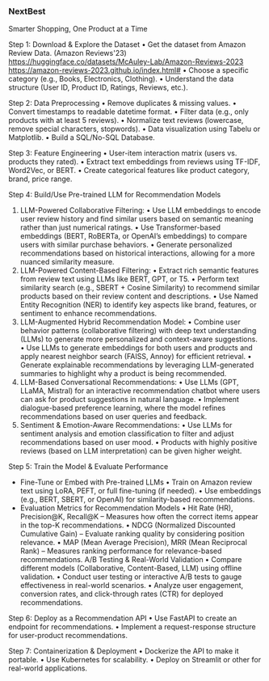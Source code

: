### NextBest
Smarter Shopping, One Product at a Time

Step 1: Download & Explore the Dataset
	• Get the dataset from Amazon Review Data. (Amazon Reviews'23) 
     https://huggingface.co/datasets/McAuley-Lab/Amazon-Reviews-2023
     https://amazon-reviews-2023.github.io/index.html#
	• Choose a specific category (e.g., Books, Electronics, Clothing).
	• Understand the data structure (User ID, Product ID, Ratings, Reviews, etc.).

Step 2: Data Preprocessing
	• Remove duplicates & missing values.
	• Convert timestamps to readable datetime format.
	• Filter data (e.g., only products with at least 5 reviews).
	• Normalize text reviews (lowercase, remove special characters, stopwords).
  • Data visualization using Tabelu or Matplotlib.
  • Build a SQL/No-SQL Database.

Step 3: Feature Engineering
	• User-item interaction matrix (users vs. products they rated).
	• Extract text embeddings from reviews using TF-IDF, Word2Vec, or BERT.
	• Create categorical features like product category, brand, price range.

Step 4: Build/Use Pre-trained LLM for Recommendation Models
1. LLM-Powered Collaborative Filtering:
  • Use LLM embeddings to encode user review history and find similar users based on semantic meaning rather than just numerical ratings.
  • Use Transformer-based embeddings (BERT, RoBERTa, or OpenAI’s embeddings) to compare users with similar purchase behaviors.
  • Generate personalized recommendations based on historical interactions, allowing for a more nuanced similarity measure.
2. LLM-Powered Content-Based Filtering:
  • Extract rich semantic features from review text using LLMs like BERT, GPT, or T5.
  • Perform text similarity search (e.g., SBERT + Cosine Similarity) to recommend similar products based on their review content and descriptions.
  • Use Named Entity Recognition (NER) to identify key aspects like brand, features, or sentiment to enhance recommendations.
3. LLM-Augmented Hybrid Recommendation Model:
  • Combine user behavior patterns (collaborative filtering) with deep text understanding (LLMs) to generate more personalized and context-aware suggestions.
  • Use LLMs to generate embeddings for both users and products and apply nearest neighbor search (FAISS, Annoy) for efficient retrieval.
  • Generate explainable recommendations by leveraging LLM-generated summaries to highlight why a product is being recommended.
4. LLM-Based Conversational Recommendations:
  • Use LLMs (GPT, LLaMA, Mistral) for an interactive recommendation chatbot where users can ask for product suggestions in natural language.
  • Implement dialogue-based preference learning, where the model refines recommendations based on user queries and feedback.
5. Sentiment & Emotion-Aware Recommendations:
  • Use LLMs for sentiment analysis and emotion classification to filter and adjust recommendations based on user mood.
  • Products with highly positive reviews (based on LLM interpretation) can be given higher weight.

Step 5: Train the Model & Evaluate Performance
- Fine-Tune or Embed with Pre-trained LLMs
  • Train on Amazon review text using LoRA, PEFT, or full fine-tuning (if needed).
  • Use embeddings (e.g., BERT, SBERT, or OpenAI) for similarity-based recommendations.
- Evaluation Metrics for Recommendation Models
  • Hit Rate (HR), Precision@K, Recall@K – Measures how often the correct items appear in the top-K recommendations.
  • NDCG (Normalized Discounted Cumulative Gain) – Evaluate ranking quality by considering position relevance.
  • MAP (Mean Average Precision), MRR (Mean Reciprocal Rank) – Measures ranking performance for relevance-based recommendations.
A/B Testing & Real-World Validation
  • Compare different models (Collaborative, Content-Based, LLM) using offline validation.
  • Conduct user testing or interactive A/B tests to gauge effectiveness in real-world scenarios.
  • Analyze user engagement, conversion rates, and click-through rates (CTR) for deployed recommendations.

Step 6: Deploy as a Recommendation API
	• Use FastAPI to create an endpoint for recommendations.
	• Implement a request-response structure for user-product recommendations.

Step 7: Containerization & Deployment
	• Dockerize the API to make it portable.
	• Use Kubernetes for scalability.
	• Deploy on Streamlit or other for real-world applications.


